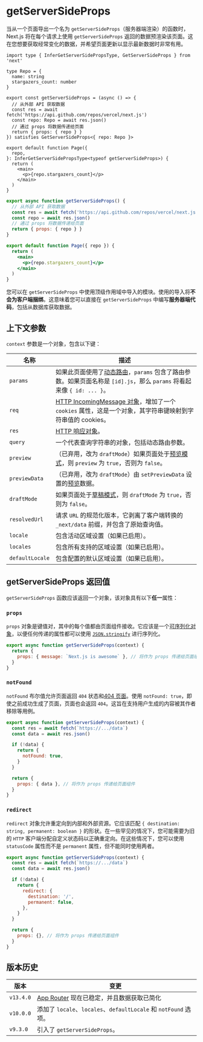 # getServerSideProps

当从一个页面导出一个名为 `getServerSideProps`（服务器端渲染）的函数时，Next.js 将在每个请求上使用 `getServerSideProps` 返回的数据预渲染该页面。这在您想要获取经常变化的数据，并希望页面更新以显示最新数据时非常有用。

```tsx filename="pages/index.tsx" switcher
import type { InferGetServerSidePropsType, GetServerSideProps } from 'next'

type Repo = {
  name: string
  stargazers_count: number
}

export const getServerSideProps = (async () => {
  // 从外部 API 获取数据
  const res = await fetch('https://api.github.com/repos/vercel/next.js')
  const repo: Repo = await res.json()
  // 通过 props 将数据传递给页面
  return { props: { repo } }
}) satisfies GetServerSideProps<{ repo: Repo }>

export default function Page({
  repo,
}: InferGetServerSidePropsType<typeof getServerSideProps>) {
  return (
    <main>
      <p>{repo.stargazers_count}</p>
    </main>
  )
}
```

```jsx filename="pages/index.js" switcher
export async function getServerSideProps() {
  // 从外部 API 获取数据
  const res = await fetch('https://api.github.com/repos/vercel/next.js')
  const repo = await res.json()
  // 通过 props 将数据传递给页面
  return { props: { repo } }
}

export default function Page({ repo }) {
  return (
    <main>
      <p>{repo.stargazers_count}</p>
    </main>
  )
}
```

您可以在 `getServerSideProps` 中使用顶级作用域中导入的模块。使用的导入将**不会为客户端捆绑**。这意味着您可以直接在 `getServerSideProps` 中编写**服务器端代码**，包括从数据库获取数据。
## 上下文参数

`context` 参数是一个对象，包含以下键：

| 名称            | 描述                                                                                                                                                                                                           |
| --------------- | --------------------------------------------------------------------------------------------------------------------------------------------------------------------------------------------------------------------- |
| `params`        | 如果此页面使用了[动态路由](/docs/pages/building-your-application/routing/dynamic-routes)，`params` 包含了路由参数。如果页面名称是 `[id].js`，那么 `params` 将看起来像 `{ id: ... }`。 |
| `req`           | [HTTP IncomingMessage 对象](https://nodejs.org/api/http.html#http_class_http_incomingmessage)，增加了一个 `cookies` 属性，这是一个对象，其字符串键映射到字符串值的 cookies。    |
| `res`           | [HTTP 响应对象](https://nodejs.org/api/http.html#http_class_http_serverresponse)。                                                                                                                        |
| `query`         | 一个代表查询字符串的对象，包括动态路由参数。                                                                                                                                          |
| `preview`       | （已弃用，改为 `draftMode`）如果页面处于[预览模式](/docs/pages/building-your-application/configuring/preview-mode)，则 `preview` 为 `true`，否则为 `false`。                                          |
| `previewData`   | （已弃用，改为 `draftMode`）由 `setPreviewData` 设置的[预览](/docs/pages/building-your-application/configuring/preview-mode)数据。                                                                              |
| `draftMode`     | 如果页面处于[草稿模式](/docs/pages/building-your-application/configuring/draft-mode)，则 `draftMode` 为 `true`，否则为 `false`。                                                                         |
| `resolvedUrl`   | 请求 `URL` 的规范化版本，它剥离了客户端转换的 `_next/data` 前缀，并包含了原始查询值。                                                                              |
| `locale`        | 包含活动区域设置（如果已启用）。                                                                                                                                                                              |
| `locales`       | 包含所有支持的区域设置（如果已启用）。                                                                                                                                                                          |
| `defaultLocale` | 包含配置的默认区域设置（如果已启用）。                                                                                                                                                                  |
## getServerSideProps 返回值

`getServerSideProps` 函数应该返回一个对象，该对象具有以下**任一**属性：

### `props`

`props` 对象是键值对，其中的每个值都由页面组件接收。它应该是一个[可序列化对象](https://developer.mozilla.org/docs/Glossary/Serialization)，以便任何传递的属性都可以使用 [`JSON.stringify`](https://developer.mozilla.org/docs/Web/JavaScript/Reference/Global_Objects/JSON/stringify) 进行序列化。

```jsx
export async function getServerSideProps(context) {
  return {
    props: { message: `Next.js is awesome` }, // 将作为 props 传递给页面组件
  }
}
```

### `notFound`

`notFound` 布尔值允许页面返回 `404` 状态和[404 页面](/docs/pages/building-your-application/routing/custom-error#404-page)。使用 `notFound: true`，即使之前成功生成了页面，页面也会返回 `404`。这旨在支持用户生成的内容被其作者移除等用例。

```js
export async function getServerSideProps(context) {
  const res = await fetch(`https://.../data`)
  const data = await res.json()

  if (!data) {
    return {
      notFound: true,
    }
  }

  return {
    props: { data }, // 将作为 props 传递给页面组件
  }
}
```

### `redirect`

`redirect` 对象允许重定向到内部和外部资源。它应该匹配 `{ destination: string, permanent: boolean }` 的形状。在一些罕见的情况下，您可能需要为旧的 `HTTP` 客户端分配自定义状态码以正确重定向。在这些情况下，您可以使用 `statusCode` 属性而不是 `permanent` 属性，但不能同时使用两者。

```js
export async function getServerSideProps(context) {
  const res = await fetch(`https://.../data`)
  const data = await res.json()

  if (!data) {
    return {
      redirect: {
        destination: '/',
        permanent: false,
      },
    }
  }

  return {
    props: {}, // 将作为 props 传递给页面组件
  }
}
```

## 版本历史

| 版本   | 变更                                                                                                     |
| --------- | ----------------------------------------------------------------------------------------------------------- |
| `v13.4.0` | [App Router](/docs/app/building-your-application/data-fetching) 现在已稳定，并且数据获取已简化 |
| `v10.0.0` | 添加了 `locale`、`locales`、`defaultLocale` 和 `notFound` 选项。                                         |
| `v9.3.0`  | 引入了 `getServerSideProps`。                                                                            |